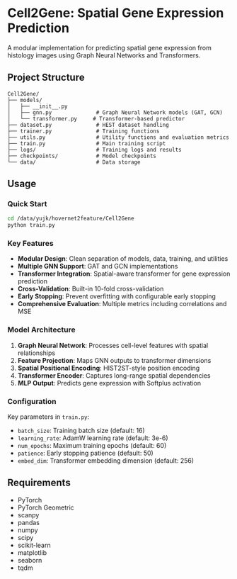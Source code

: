 # Cell2Gene: Spatial Gene Expression Prediction

A modular implementation for predicting spatial gene expression from histology images using Graph Neural Networks and Transformers.

## Project Structure

```
Cell2Gene/
├── models/
│   ├── __init__.py
│   ├── gnn.py              # Graph Neural Network models (GAT, GCN)
│   └── transformer.py     # Transformer-based predictor
├── dataset.py              # HEST dataset handling
├── trainer.py              # Training functions
├── utils.py                # Utility functions and evaluation metrics
├── train.py                # Main training script
├── logs/                   # Training logs and results
├── checkpoints/            # Model checkpoints
└── data/                   # Data storage
```

## Usage

### Quick Start

```bash
cd /data/yujk/hovernet2feature/Cell2Gene
python train.py
```

### Key Features

- **Modular Design**: Clean separation of models, data, training, and utilities
- **Multiple GNN Support**: GAT and GCN implementations
- **Transformer Integration**: Spatial-aware transformer for gene expression prediction
- **Cross-Validation**: Built-in 10-fold cross-validation
- **Early Stopping**: Prevent overfitting with configurable early stopping
- **Comprehensive Evaluation**: Multiple metrics including correlations and MSE

### Model Architecture

1. **Graph Neural Network**: Processes cell-level features with spatial relationships
2. **Feature Projection**: Maps GNN outputs to transformer dimensions
3. **Spatial Positional Encoding**: HIST2ST-style position encoding
4. **Transformer Encoder**: Captures long-range spatial dependencies
5. **MLP Output**: Predicts gene expression with Softplus activation

### Configuration

Key parameters in `train.py`:
- `batch_size`: Training batch size (default: 16)
- `learning_rate`: AdamW learning rate (default: 3e-6)
- `num_epochs`: Maximum training epochs (default: 60)
- `patience`: Early stopping patience (default: 50)
- `embed_dim`: Transformer embedding dimension (default: 256)

## Requirements

- PyTorch
- PyTorch Geometric
- scanpy
- pandas
- numpy
- scipy
- scikit-learn
- matplotlib
- seaborn
- tqdm